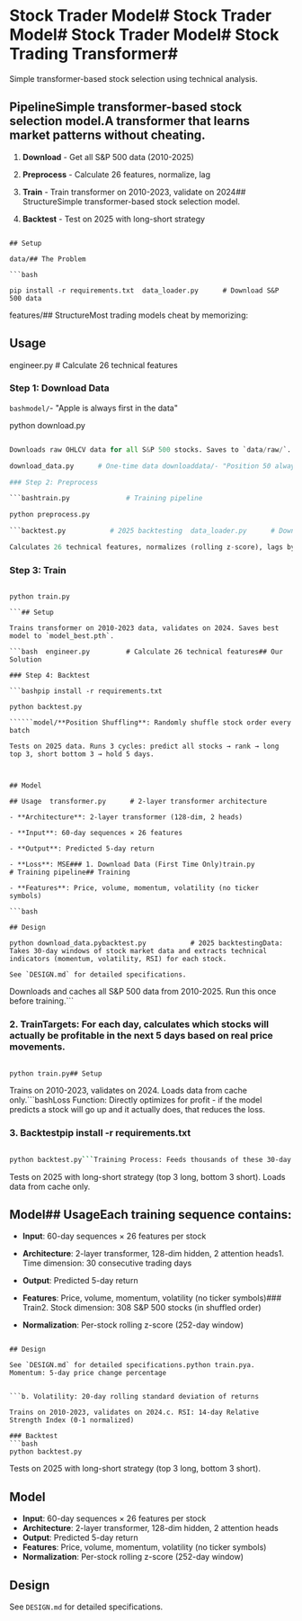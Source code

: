 # Stock Trader Model# Stock Trader Model# Stock Trader Model# Stock Trading Transformer# 



Simple transformer-based stock selection using technical analysis.



## PipelineSimple transformer-based stock selection model.A transformer that learns market patterns without cheating.



1. **Download** - Get all S&P 500 data (2010-2025)

2. **Preprocess** - Calculate 26 features, normalize, lag

3. **Train** - Train transformer on 2010-2023, validate on 2024## StructureSimple transformer-based stock selection model.

4. **Backtest** - Test on 2025 with long-short strategy

```

## Setup

data/## The Problem

```bash

pip install -r requirements.txt  data_loader.py      # Download S&P 500 data

```

features/## StructureMost trading models cheat by memorizing:

## Usage

  engineer.py         # Calculate 26 technical features

### Step 1: Download Data

```bashmodel/```- "Apple is always first in the data"

python download.py

```  transformer.py      # 2-layer transformer architecture

Downloads raw OHLCV data for all S&P 500 stocks. Saves to `data/raw/`.

download_data.py      # One-time data downloaddata/- "Position 50 always has Tesla" 

### Step 2: Preprocess

```bashtrain.py              # Training pipeline

python preprocess.py

```backtest.py           # 2025 backtesting  data_loader.py      # Download S&P 500 data- Company names and ticker symbols## 🎯 How Training Works## 🎯 How Training Works

Calculates 26 technical features, normalizes (rolling z-score), lags by 1 day. Saves to `data/processed/`.

```

### Step 3: Train

```bashfeatures/

python train.py

```## Setup

Trains transformer on 2010-2023 data, validates on 2024. Saves best model to `model_best.pth`.

```bash  engineer.py         # Calculate 26 technical features## Our Solution

### Step 4: Backtest

```bashpip install -r requirements.txt

python backtest.py

``````model/**Position Shuffling**: Randomly shuffle stock order every batch

Tests on 2025 data. Runs 3 cycles: predict all stocks → rank → long top 3, short bottom 3 → hold 5 days.



## Model

## Usage  transformer.py      # 2-layer transformer architecture

- **Architecture**: 2-layer transformer (128-dim, 2 heads)

- **Input**: 60-day sequences × 26 features

- **Output**: Predicted 5-day return

- **Loss**: MSE### 1. Download Data (First Time Only)train.py              # Training pipeline## Training

- **Features**: Price, volume, momentum, volatility (no ticker symbols)

```bash

## Design

python download_data.pybacktest.py           # 2025 backtestingData: Takes 30-day windows of stock market data and extracts technical indicators (momentum, volatility, RSI) for each stock.

See `DESIGN.md` for detailed specifications.

```

Downloads and caches all S&P 500 data from 2010-2025. Run this once before training.```



### 2. TrainTargets: For each day, calculates which stocks will actually be profitable in the next 5 days based on real price movements.

```bash

python train.py## Setup

```

Trains on 2010-2023, validates on 2024. Loads data from cache only.```bashLoss Function: Directly optimizes for profit - if the model predicts a stock will go up and it actually does, that reduces the loss.



### 3. Backtestpip install -r requirements.txt

```bash

python backtest.py```Training Process: Feeds thousands of these 30-day sequences through the transformer for 150 epochs

```

Tests on 2025 with long-short strategy (top 3 long, bottom 3 short). Loads data from cache only.



## Model## UsageEach training sequence contains:

- **Input**: 60-day sequences × 26 features per stock

- **Architecture**: 2-layer transformer, 128-dim hidden, 2 attention heads1. Time dimension: 30 consecutive trading days

- **Output**: Predicted 5-day return

- **Features**: Price, volume, momentum, volatility (no ticker symbols)### Train2. Stock dimension: 308 S&P 500 stocks (in shuffled order)

- **Normalization**: Per-stock rolling z-score (252-day window)

```bash3. Feature dimension: 3 technical indicators per stock:

## Design

See `DESIGN.md` for detailed specifications.python train.pya. Momentum: 5-day price change percentage


```b. Volatility: 20-day rolling standard deviation of returns

Trains on 2010-2023, validates on 2024.c. RSI: 14-day Relative Strength Index (0-1 normalized)

### Backtest
```bash
python backtest.py
```
Tests on 2025 with long-short strategy (top 3 long, bottom 3 short).

## Model
- **Input**: 60-day sequences × 26 features per stock
- **Architecture**: 2-layer transformer, 128-dim hidden, 2 attention heads
- **Output**: Predicted 5-day return
- **Features**: Price, volume, momentum, volatility (no ticker symbols)
- **Normalization**: Per-stock rolling z-score (252-day window)

## Design
See `DESIGN.md` for detailed specifications.
